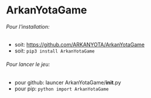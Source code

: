 # ArkanYotaGame

###### Pour l'installation:        
- soit:  https://github.com/ARKANYOTA/ArkanYotaGame    
- soit:  ```pip3 install ArkanYotaGame```    
###### Pour lancer le jeu:   
- pour github: launcer ArkanYotaGame/__init__.py   
- pour pip: ```python import ArkanYotaGame```   

